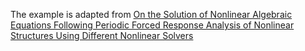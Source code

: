 The example is adapted from [On the Solution of Nonlinear Algebraic Equations Following Periodic Forced Response Analysis of Nonlinear Structures Using Different Nonlinear Solvers](https://doi.org/10.1007/978-3-030-47626-7_20)
